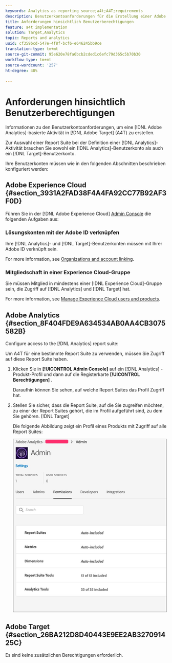 ```yaml
---
keywords: Analytics as reporting source;a4t;A4T;requirements
description: Benutzerkontoanforderungen für die Erstellung einer Adobe Analytics-basierten Aktivität in Adobe Target (A4T).
title: Anforderungen hinsichtlich Benutzerberechtigungen
feature: a4t implementation
solution: Target,Analytics
topic: Reports and analytics
uuid: cf359bcd-547e-4f8f-bcf6-e646245bb9ce
translation-type: tm+mt
source-git-commit: 95e620e78fa6bcb2cded1c6efc79d365c5b70b30
workflow-type: tm+mt
source-wordcount: '257'
ht-degree: 48%

---
```



# Anforderungen hinsichtlich Benutzerberechtigungen

Informationen zu den Benutzerkontoanforderungen, um eine [!DNL Adobe Analytics]-basierte Aktivität in [!DNL Adobe Target] (A4T) zu erstellen.

Zur Auswahl einer Report Suite bei der Definition einer [!DNL Analytics]-Aktivität brauchen Sie sowohl ein [!DNL Analytics]-Benutzerkonto als auch ein [!DNL Target]-Benutzerkonto.

Ihre Benutzerkonten müssen wie in den folgenden Abschnitten beschrieben konfiguriert werden:

## Adobe Experience Cloud {#section_3931A2FAD38F4A4FA92CC77B92AF3F0D}

Führen Sie in der [!DNL Adobe Experience Cloud] [Admin Console](https://adminconsole.adobe.com) die folgenden Aufgaben aus:

### Lösungskonten mit der Adobe ID verknüpfen

Ihre [!DNL Analytics]- und [!DNL Target]-Benutzerkonten müssen mit Ihrer Adobe ID verknüpft sein.

For more information, see [Organizations and account linking](https://docs.adobe.com/help/en/core-services/interface/manage-users-and-products/organizations.html).

### Mitgliedschaft in einer Experience Cloud-Gruppe

Sie müssen Mitglied in mindestens einer [!DNL Experience Cloud]-Gruppe sein, die Zugriff auf [!DNL Analytics] und [!DNL Target] hat.

For more information, see [Manage Experience Cloud users and products](https://docs.adobe.com/content/help/en/core-services/interface/manage-users-and-products/admin-getting-started.html).

## Adobe Analytics {#section_8F404FDE9A634534AB0AA4CB3075582B}

Configure access to the [!DNL Analytics] report suite:

Um A4T für eine bestimmte Report Suite zu verwenden, müssen Sie Zugriff auf diese Report Suite haben.

1. Klicken Sie in **[!UICONTROL Admin Console]** auf ein [!DNL Analytics] -Produkt-Profil und dann auf die Registerkarte **[!UICONTROL Berechtigungen]** .

   Daraufhin können Sie sehen, auf welche Report Suites das Profil Zugriff hat.

1. Stellen Sie sicher, dass die Report Suite, auf die Sie zugreifen möchten, zu einer der Report Suites gehört, die im Profil aufgeführt sind, zu dem Sie gehören. [!DNL Target]

   Die folgende Abbildung zeigt ein Profil eines Produkts mit Zugriff auf alle Report Suites:

   ![Admin Console, Registerkarte Berechtigung](/help/c-integrating-target-with-mac/a4t/assets/permissions-tab.png)

## Adobe Target {#section_26BA212D8D40443E9EE2AB327091425C}

Es sind keine zusätzlichen Berechtigungen erforderlich.
